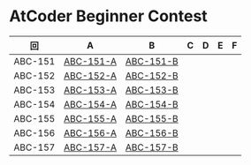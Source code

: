 # AtCoder Beginner Contest

| 回 | A | B | C | D | E | F |
|:---:|:---:|:---:|:---:|:---:|:---:|:---:|
| ABC-151 | [ABC-151-A](ABC-151-A.py) | [ABC-151-B](ABC-151-B.py) |  |  |  |  |
| ABC-152 | [ABC-152-A](ABC-152-A.py) | [ABC-152-B](ABC-152-B.py) |  |  |  |  |
| ABC-153 | [ABC-153-A](ABC-153-A.py) | [ABC-153-B](ABC-153-B.py) |  |  |  |  |
| ABC-154 | [ABC-154-A](ABC-154-A.py) | [ABC-154-B](ABC-154-B.py) |  |  |  |  |
| ABC-155 | [ABC-155-A](ABC-155-A.py) | [ABC-155-B](ABC-155-B.py) |  |  |  |  |
| ABC-156 | [ABC-156-A](ABC-156-A.py) | [ABC-156-B](ABC-156-B.py) |  |  |  |  |
| ABC-157 | [ABC-157-A](ABC-157-A.py) | [ABC-157-B](ABC-157-B.py) |  |  |  |  |
